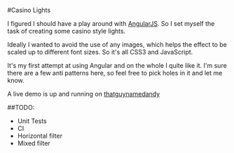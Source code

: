 #Casino Lights

I figured I should have a play around with [AngularJS](http://angularjs.org).
So I set myself the task of creating some casino style lights.

Ideally I wanted to avoid the use of any images, which helps the effect to be scaled
up to different font sizes. So it's all CSS3 and JavaScript.

It's my first attempt at using Angular and on the whole I quite like it. I'm sure there are a few anti patterns here, so feel free to pick holes in it and let me know.

A live demo is up and running on [thatguynamedandy](http://thatguynamedandy.com)

##TODO:
- Unit Tests
- CI
- Horizontal filter
- Mixed filter
